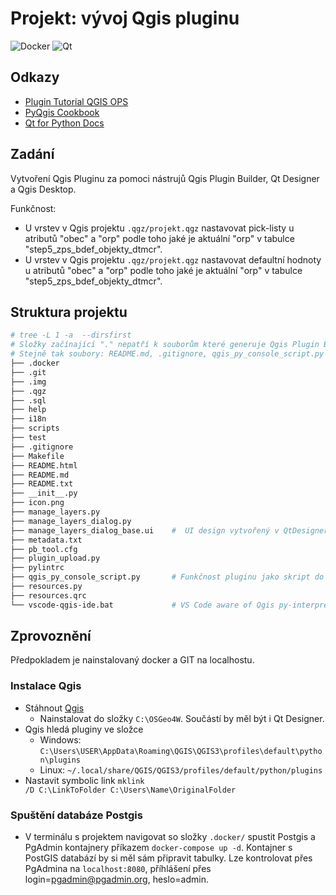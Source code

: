 # Projekt: vývoj Qgis pluginu

![Docker](https://img.shields.io/badge/docker-%230db7ed.svg?style=for-the-badge&logo=docker&logoColor=white)
![Qt](https://img.shields.io/badge/Qt-%23217346.svg?style=for-the-badge&logo=Qt&logoColor=white)

## Odkazy
- [Plugin Tutorial QGIS OPS](https://gis-ops.com/qgis-3-plugin-tutorial-plugin-development-reference-guide/)
- [PyQgis Cookbook](https://docs.qgis.org/3.22/en/docs/pyqgis_developer_cookbook/plugins/index.html)
- [Qt for Python Docs](https://doc.qt.io/qtforpython/)

## Zadání
Vytvoření Qgis Pluginu za pomoci nástrujů Qgis Plugin Builder, Qt Designer a Qgis Desktop.

Funkčnost:  
- U vrstev v Qgis projektu  `.qgz/projekt.qgz` nastavovat pick-listy u atributů "obec" a "orp" podle toho jaké je aktuální "orp" v tabulce "step5_zps_bdef_objekty_dtmcr".
- U vrstev v Qgis projektu  `.qgz/projekt.qgz` nastavovat defaultní hodnoty u atributů "obec" a "orp" podle toho jaké je aktuální "orp" v tabulce "step5_zps_bdef_objekty_dtmcr".

## Struktura projektu
```bash
# tree -L 1 -a  --dirsfirst
# Složky začínající "." nepatří k souborům které generuje Qgis Plugin Builder
# Stejně tak soubory: README.md, .gitignore, qgis_py_console_script.py a vscode-qgis-ide.bat .
├── .docker
├── .git
├── .img
├── .qgz
├── .sql
├── help
├── i18n
├── scripts
├── test
├── .gitignore
├── Makefile
├── README.html
├── README.md
├── README.txt
├── __init__.py
├── icon.png
├── manage_layers.py
├── manage_layers_dialog.py
├── manage_layers_dialog_base.ui    #  UI design vytvořený v QtDesigneru
├── metadata.txt
├── pb_tool.cfg
├── plugin_upload.py
├── pylintrc
├── qgis_py_console_script.py       # Funkčnost pluginu jako skript do pyKonzole
├── resources.py
├── resources.qrc
└── vscode-qgis-ide.bat             # VS Code aware of Qgis py-interpreter
```
## Zprovoznění
Předpokladem je nainstalovaný docker a GIT na localhostu.

### Instalace Qgis  
- Stáhnout [Qgis](https://qgis.org/downloads/QGIS-OSGeo4W-3.22.12-1.msi)
    - Nainstalovat do složky `C:\OSGeo4W`. Součástí by měl být i Qt Designer.
- Qgis hledá pluginy ve složce
    - Windows: `C:\Users\USER\AppData\Roaming\QGIS\QGIS3\profiles\default\python\plugins`
    - Linux: `~/.local/share/QGIS/QGIS3/profiles/default/python/plugins`
- Nastavit symbolic link `mklink /D C:\LinkToFolder C:\Users\Name\OriginalFolder`
### Spuštění databáze Postgis 
- V terminálu s projektem navigovat so složky `.docker/` spustit Postgis a PgAdmin kontajnery příkazem `docker-compose up -d`. Kontajner s PostGIS databází by si měl sám připravit tabulky. Lze kontrolovat přes PgAdmina na `localhost:8080`, příhlášení přes login=pgadmin@pgadmin.org, heslo=admin.

